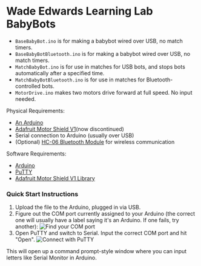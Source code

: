 # Wade Edwards Learning Lab BabyBots

 * ``BaseBabyBot.ino`` is for making a babybot wired over USB, no match timers.
 * ``BaseBabyBotBluetooth.ino`` is for making a babybot wired over USB, no match timers.
 * ``MatchBabyBot.ino`` is for use in matches for USB bots, and stops bots automatically after a specified time.
 * ``MatchBabyBotBluetooth.ino`` is for use in matches for Bluetooth-controlled bots.
 * ``MotorDrive.ino`` makes two motors drive forward at full speed. No input needed.

Physical Requirements:
 * [An Arduino](https://www.arduino.cc/)
 * [Adafruit Motor Shield V1](https://www.adafruit.com/product/81)(now discontinued)
 * Serial connection to Arduino (usually over USB)
 * (Optional) [HC-06 Bluetooth Module](https://www.amazon.com/Pass-Through-Communication-Compatible-Atomic-Market/dp/B00TNOO438) for wireless communication

Software Requirements:
 * [Arduino](https://www.arduino.cc/en/Main/Software)
 * [PuTTY](https://www.chiark.greenend.org.uk/~sgtatham/putty/latest.html)
 * [Adafruit Motor Shield V1 Library](https://github.com/adafruit/Adafruit-Motor-Shield-library)

### Quick Start Instructions
1. Upload the file to the Arduino, plugged in via USB.
2. Figure out the COM port currently assigned to your Arduino (the correct one will usually have a label saying it's an Arduino. If one fails, try another):
![Find your COM port](http://oi67.tinypic.com/2njhrx5.jpg)
3. Open PuTTY and switch to Serial. Input the correct COM port and hit "Open".
![Connect with PuTTY](http://i67.tinypic.com/2njhrx5.jpg)

This will open up a command prompt-style window where you can input letters like Serial Monitor in Arduino.